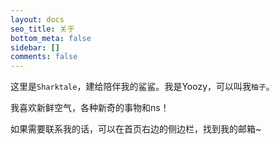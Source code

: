```yaml
---
layout: docs
seo_title: 关于
bottom_meta: false
sidebar: []
comments: false
---
```


这里是`Sharktale`，建给陪伴我的鲨鲨。我是Yoozy，可以叫我`柚子`。

我喜欢新鲜空气，各种新奇的事物和ns！

如果需要联系我的话，可以在首页右边的侧边栏，找到我的邮箱~